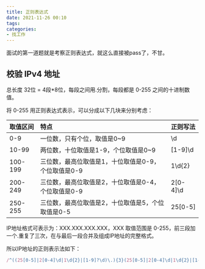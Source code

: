 ```yaml
---
title: 正则表达式
date: 2021-11-26 00:10
tags:
categories:
- 找工作
---
```


面试的第一道题就是考察正则表达式，就这么直接被pass了，不甘。

## 校验 IPv4 地址
总长度 32位 = 4段*8位，每段之间用.分割，每段都是 0-255 之间的十进制数值。

将 0-255 用正则表达式表示，可以分成以下几块来分别考虑：

| 取值区间 | 特点 | 正则写法 |
|:-|:-|:-|
| 0-9 | 一位数，只有个位，取值是0~9 | \d |
| 10-99 | 两位数，十位取值是1-9，个位取值是0~9 | [1-9]\d |
| 100-199 | 三位数，最高位取值是1，十位取值是0-9，个位取值是0-9 | 1\d{2} |
| 200-249 | 三位数，最高位取值是2，十位取值是0-4，个位取值是0-9 | 2[0-4]\d |
| 250-255 | 三位数，最高位取值是2，十位取值是5，个位取值是0-5 | 25[0-5] |

IP地址格式可表示为：XXX.XXX.XXX.XXX，XXX 取值范围是 0-255，前三段加一个.重复了三次，在与最后一段合并及组成IP地址的完整格式。

所以IP地址的正则表示法如下：
```javascript
/^((25[0-5]|2[0-4]\d|1\d{2}|[1-9]?\d)\.){3}(25[0-5]|2[0-4]\d|1\d{2}|[1-9]?\d)$/
```